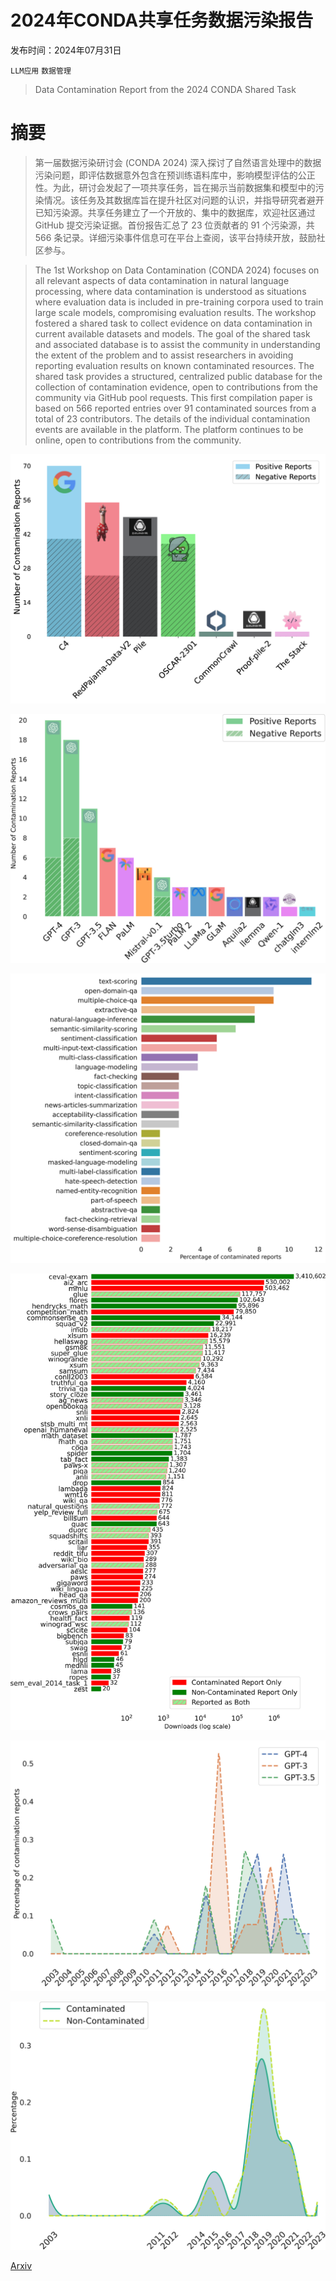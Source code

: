 # 2024年CONDA共享任务数据污染报告

发布时间：2024年07月31日

`LLM应用` `数据管理`

> Data Contamination Report from the 2024 CONDA Shared Task

# 摘要

> 第一届数据污染研讨会 (CONDA 2024) 深入探讨了自然语言处理中的数据污染问题，即评估数据意外包含在预训练语料库中，影响模型评估的公正性。为此，研讨会发起了一项共享任务，旨在揭示当前数据集和模型中的污染情况。该任务及其数据库旨在提升社区对问题的认识，并指导研究者避开已知污染源。共享任务建立了一个开放的、集中的数据库，欢迎社区通过 GitHub 提交污染证据。首份报告汇总了 23 位贡献者的 91 个污染源，共 566 条记录。详细污染事件信息可在平台上查阅，该平台持续开放，鼓励社区参与。

> The 1st Workshop on Data Contamination (CONDA 2024) focuses on all relevant aspects of data contamination in natural language processing, where data contamination is understood as situations where evaluation data is included in pre-training corpora used to train large scale models, compromising evaluation results. The workshop fostered a shared task to collect evidence on data contamination in current available datasets and models. The goal of the shared task and associated database is to assist the community in understanding the extent of the problem and to assist researchers in avoiding reporting evaluation results on known contaminated resources. The shared task provides a structured, centralized public database for the collection of contamination evidence, open to contributions from the community via GitHub pool requests. This first compilation paper is based on 566 reported entries over 91 contaminated sources from a total of 23 contributors. The details of the individual contamination events are available in the platform. The platform continues to be online, open to contributions from the community.

![2024年CONDA共享任务数据污染报告](../../../paper_images/2407.21530/x1.png)

![2024年CONDA共享任务数据污染报告](../../../paper_images/2407.21530/x2.png)

![2024年CONDA共享任务数据污染报告](../../../paper_images/2407.21530/x3.png)

![2024年CONDA共享任务数据污染报告](../../../paper_images/2407.21530/x4.png)

![2024年CONDA共享任务数据污染报告](../../../paper_images/2407.21530/x5.png)

![2024年CONDA共享任务数据污染报告](../../../paper_images/2407.21530/x6.png)

[Arxiv](https://arxiv.org/abs/2407.21530)